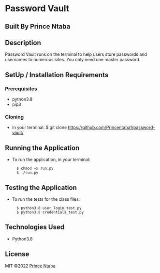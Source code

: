 # Password Vault

## Built By Prince Ntaba

## Description

Password Vault runs on the terminal to help users store passwords and usernames to numerous sites. You only need one master password.

## SetUp / Installation Requirements

### Prerequisites

- python3.8
- pip3

### Cloning

- In your terminal:
  $ git clone https://github.com/Princentaba1/password-vault/

## Running the Application

- To run the application, in your terminal:

        $ chmod +x run.py
        $ ./run.py

## Testing the Application

- To run the tests for the class files:

        $ python3.8 user_login_test.py
        $ python3.8 credentials_test.py

## Technologies Used

- Python3.8

## License

MIT &copy;2022 [Prince Ntaba](https://github.com/Princentaba1/)
